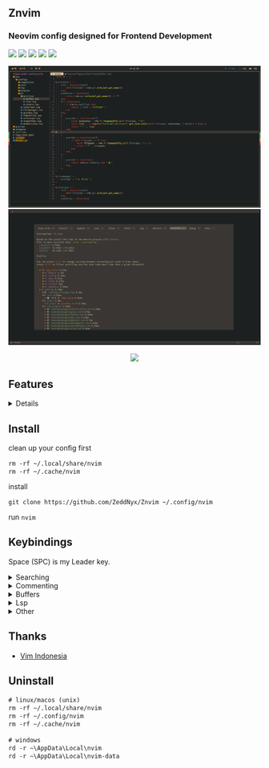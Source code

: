 ## Znvim
### Neovim config designed for Frontend Development

<p align="start">
  <img src="https://img.shields.io/badge/-Tailwind-08BCDC?style=for-the-badge&logo=tailwindcss&logoColor=FFF&labelColor=08BCDC" /> 
  <img src="https://img.shields.io/badge/-JavaScript-302D41?style=for-the-badge&logo=javascript&logoColor=EFD922&labelColor=302D41" /> 
  <img src="https://img.shields.io/badge/-TypeScript-302D41?style=for-the-badge&logo=typescript&logoColor=3072BB&labelColor=302D41" /> 
  <img src="https://img.shields.io/badge/-React-302D41?style=for-the-badge&logo=react&logoColor=08BCDC&labelColor=302D41" /> 
  <img src="https://img.shields.io/badge/-Next-FFF?style=for-the-badge&logo=nextdotjs&logoColor=000&labelColor=FFF" /> 
  <!-- <img src="https://img.shields.io/badge/-Lua-04008F?style=for-the-badge&logo=lua&labelColor=04008F" />  -->
</p>

![nvim](./preview/preview.png)
![startuptime](./preview/startuptime.png)

<p align="center">
    <a href="https://github.com/Zeddnyx/Znvim">
      <img src="https://img.shields.io/github/last-commit/Zeddnyx/Znvim?style=for-the-badge&logo=github&color=7dc4e4&logoColor=D9E0EE&labelColor=302D41"/>
    </a>
</p>

## Features
<details>

| Key Bindings          | Description                                                             |
|-----------------------|-------------------------------------------------------------------------|
| Autocompletion        |                                                                         |
| Autoclosing Braces    | [Autopairs](https://github.com/windwp/nvim-autopairs)                   |
| Themes                | [Gruvbox](https://github.com/ellisonleao/gruvbox.nvim)                  |
| Syntax Highlighting   | [Treesitter](https://github.com/nvim-treesitter/nvim-treesitter)        |
| Comment Syntax        | [Comment](https://github.com/numToStr/Comment.nvim)                     |
| Indentlines           | [Indentlines ](https://github.com/lukas-reineke/indent-blankline.nvim)  |
| Custome Snippet       | [Vsnip](https://github.com/hrsh7th/cmp-vsnip)                           |
| Color Preview         | [Colorizer](https://github.com/NvChad/nvim-colorizer)                   |
| Find Files            | [Telescope](https://github.com/nvim-telescope/telescope.nvim)           |
| Auto Pilot            | [Codeium](https://github.com/Exafunction/codeium.vim)                   |
</details>

## Install

clean up your config first

```
rm -rf ~/.local/share/nvim
rm -rf ~/.cache/nvim
```

install

```
git clone https://github.com/ZeddNyx/Znvim ~/.config/nvim

```

run `nvim`


## Keybindings

Space (SPC) is my Leader key.

<details>
<summary>Searching</summary>

| Key Bindings | Description          |
|--------------|----------------------|
| SPC ff       | Telescope find files |
| SPC fg       | Telescope live grep  |
| SPC fb       | Telescope buffers    |
</details>

<details>
<summary>Commenting</summary>

| Key Bindings | Description                |
|--------------|----------------------------|
| gcc          | Create/remove comment      |
| gc (visual)  | Create/remove comment      |
</details>
  
<details>
<summary>Buffers </summary>
  
| Key Bindings | Description      |
|--------------|------------------|
| Shift h      | Buffer previous  |
| Shift l      | Buffer next      |
| Shift c      | Buffer close     |
</details>
  
<details>
<summary>Lsp</summary>

| Key Bindings | Description      |
|--------------|------------------|
| Shift k      | Hover definition |
| Shift r      | Rename           |
</details>

<details>
<summary>Other</summary>

| Key Bindings | Description             |
|--------------|-------------------------|
| SPC h        | Switch left             |
| SPC j        | Switch down             |
| SPC k        | Switch up               |
| SPC l        | Switch right            |
|              |                         |
| SPC a        | Select all              |
| SPC d        | Find specific word      |
| SPC e        | File explorer           |
| SPC g        | Apply Codeium Reference |
| SPC s        | Find and replace all    |
| SPC y        | Copy forward word       |
|              |                         |
| Shift f      | Prettier                |
</details>


## Thanks

- [Vim Indonesia](https://t.me/VimID)

## Uninstall

```
# linux/macos (unix)
rm -rf ~/.local/share/nvim
rm -rf ~/.config/nvim
rm -rf ~/.cache/nvim

# windows
rd -r ~\AppData\Local\nvim
rd -r ~\AppData\Local\nvim-data
```

